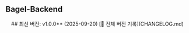 ## Bagel-Backend

<div align="center">
<!-- 자동 동기화 버전 정보 -->
## 최신 버전: v1.0.0** (2025-09-20)
[🔗 전체 버전 기록](CHANGELOG.md)
</div>